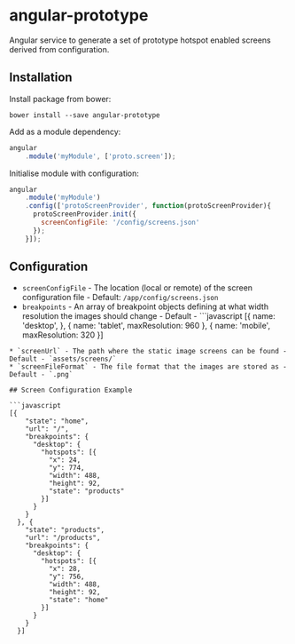 # angular-prototype

Angular service to generate a set of prototype hotspot enabled screens derived from configuration.

## Installation

Install package from bower:

`bower install --save angular-prototype`

Add as a module dependency:  

```javascript
angular
    .module('myModule', ['proto.screen']);
```  

Initialise module with configuration:  

```javascript
angular
    .module('myModule')
    .config(['protoScreenProvider', function(protoScreenProvider){
      protoScreenProvider.init({
        screenConfigFile: '/config/screens.json'
      });
    }]);
```  

## Configuration

* `screenConfigFile` - The location (local or remote) of the screen configuration file - Default: `/app/config/screens.json`
* `breakpoints` - An array of breakpoint objects defining at what width resolution the images should change - Default - ```javascript
  [{
    name: 'desktop',
  }, {
    name: 'tablet',
    maxResolution: 960
  }, {
    name: 'mobile',
    maxResolution: 320
  }]
```
* `screenUrl` - The path where the static image screens can be found - Default - `assets/screens/`
* `screenFileFormat` - The file format that the images are stored as - Default - `.png`

## Screen Configuration Example

```javascript
[{
    "state": "home",
    "url": "/",
    "breakpoints": {
      "desktop": {
        "hotspots": [{
          "x": 24,
          "y": 774,
          "width": 488,
          "height": 92,
          "state": "products"
        }]
      }
    }
  }, {
    "state": "products",
    "url": "/products",
    "breakpoints": {
      "desktop": {
        "hotspots": [{
          "x": 28,
          "y": 756,
          "width": 488,
          "height": 92,
          "state": "home"
        }]
      }
    }
  }]
```
